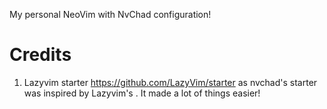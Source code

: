 My personal NeoVim with NvChad configuration!

# Credits

1) Lazyvim starter https://github.com/LazyVim/starter as nvchad's starter was inspired by Lazyvim's . It made a lot of things easier!
